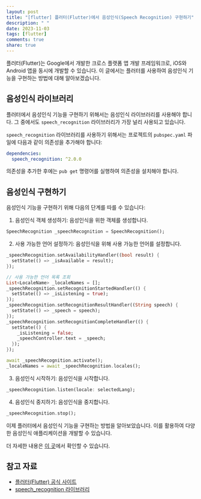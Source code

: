 ```yaml
---
layout: post
title: "[flutter] 플러터(Flutter)에서 음성인식(Speech Recognition) 구현하기"
description: " "
date: 2023-11-03
tags: [flutter]
comments: true
share: true
---
```


플러터(Flutter)는 Google에서 개발한 크로스 플랫폼 앱 개발 프레임워크로, iOS와 Android 앱을 동시에 개발할 수 있습니다. 이 글에서는 플러터를 사용하여 음성인식 기능을 구현하는 방법에 대해 알아보겠습니다.

## 음성인식 라이브러리

플러터에서 음성인식 기능을 구현하기 위해서는 음성인식 라이브러리를 사용해야 합니다. 그 중에서도 `speech_recognition` 라이브러리가 가장 널리 사용되고 있습니다.

`speech_recognition` 라이브러리를 사용하기 위해서는 프로젝트의 `pubspec.yaml` 파일에 다음과 같이 의존성을 추가해야 합니다:

```yaml
dependencies:
  speech_recognition: ^2.0.0
```

의존성을 추가한 후에는 `pub get` 명령어를 실행하여 의존성을 설치해야 합니다.

## 음성인식 구현하기

음성인식 기능을 구현하기 위해 다음의 단계를 따를 수 있습니다:

1. 음성인식 객체 생성하기: 음성인식을 위한 객체를 생성합니다.

```dart
SpeechRecognition _speechRecognition = SpeechRecognition();
```

2. 사용 가능한 언어 설정하기: 음성인식을 위해 사용 가능한 언어를 설정합니다.

```dart
_speechRecognition.setAvailabilityHandler((bool result) {
  setState(() => _isAvailable = result);
});

// 사용 가능한 언어 목록 조회
List<LocaleName> _localeNames = [];
_speechRecognition.setRecognitionStartedHandler(() {
  setState(() => _isListening = true);
});
_speechRecognition.setRecognitionResultHandler((String speech) {
  setState(() => _speech = speech);
});
_speechRecognition.setRecognitionCompleteHandler(() {
  setState(() {
    _isListening = false;
    _speechController.text = _speech;
  });
});

await _speechRecognition.activate();
_localeNames = await _speechRecognition.locales();
```

3. 음성인식 시작하기: 음성인식을 시작합니다.

```dart
_speechRecognition.listen(locale: selectedLang);
```

4. 음성인식 중지하기: 음성인식을 중지합니다.

```dart
_speechRecognition.stop();
```

이제 플러터에서 음성인식 기능을 구현하는 방법을 알아보았습니다. 이를 활용하여 다양한 음성인식 애플리케이션을 개발할 수 있습니다. 

더 자세한 내용은 [이 곳](https://pub.dev/packages/speech_recognition)에서 확인할 수 있습니다.

## 참고 자료

- [플러터(Flutter) 공식 사이트](https://flutter.dev/)
- [speech_recognition 라이브러리](https://pub.dev/packages/speech_recognition)